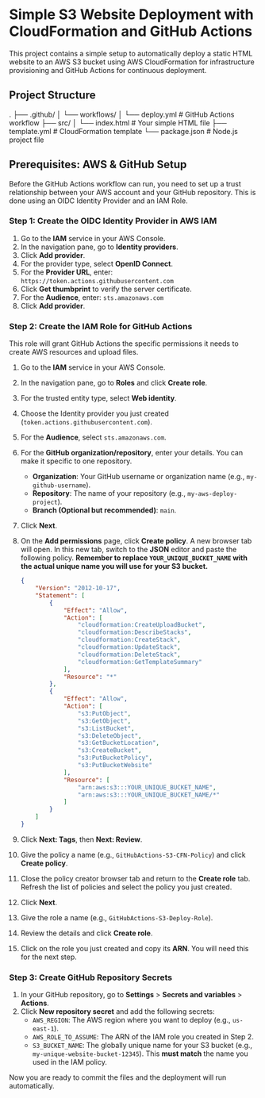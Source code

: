 # Simple S3 Website Deployment with CloudFormation and GitHub Actions

This project contains a simple setup to automatically deploy a static HTML website to an AWS S3 bucket using AWS CloudFormation for infrastructure provisioning and GitHub Actions for continuous deployment.

## Project Structure

.
├── .github/
│   └── workflows/
│       └── deploy.yml      # GitHub Actions workflow
├── src/
│   └── index.html        # Your simple HTML file
├── template.yml            # CloudFormation template
└── package.json            # Node.js project file

## Prerequisites: AWS & GitHub Setup

Before the GitHub Actions workflow can run, you need to set up a trust relationship between your AWS account and your GitHub repository. This is done using an OIDC Identity Provider and an IAM Role.

### Step 1: Create the OIDC Identity Provider in AWS IAM

1.  Go to the **IAM** service in your AWS Console.
2.  In the navigation pane, go to **Identity providers**.
3.  Click **Add provider**.
4.  For the provider type, select **OpenID Connect**.
5.  For the **Provider URL**, enter: `https://token.actions.githubusercontent.com`
6.  Click **Get thumbprint** to verify the server certificate.
7.  For the **Audience**, enter: `sts.amazonaws.com`
8.  Click **Add provider**.

### Step 2: Create the IAM Role for GitHub Actions

This role will grant GitHub Actions the specific permissions it needs to create AWS resources and upload files.

1.  Go to the **IAM** service in your AWS Console.
2.  In the navigation pane, go to **Roles** and click **Create role**.
3.  For the trusted entity type, select **Web identity**.
4.  Choose the Identity provider you just created (`token.actions.githubusercontent.com`).
5.  For the **Audience**, select `sts.amazonaws.com`.
6.  For the **GitHub organization/repository**, enter your details. You can make it specific to one repository.
    * **Organization**: Your GitHub username or organization name (e.g., `my-github-username`).
    * **Repository**: The name of your repository (e.g., `my-aws-deploy-project`).
    * **Branch (Optional but recommended)**: `main`.
7.  Click **Next**.
8.  On the **Add permissions** page, click **Create policy**. A new browser tab will open. In this new tab, switch to the **JSON** editor and paste the following policy. **Remember to replace `YOUR_UNIQUE_BUCKET_NAME` with the actual unique name you will use for your S3 bucket.**

    ```json
    {
        "Version": "2012-10-17",
        "Statement": [
            {
                "Effect": "Allow",
                "Action": [
                    "cloudformation:CreateUploadBucket",
                    "cloudformation:DescribeStacks",
                    "cloudformation:CreateStack",
                    "cloudformation:UpdateStack",
                    "cloudformation:DeleteStack",
                    "cloudformation:GetTemplateSummary"
                ],
                "Resource": "*"
            },
            {
                "Effect": "Allow",
                "Action": [
                    "s3:PutObject",
                    "s3:GetObject",
                    "s3:ListBucket",
                    "s3:DeleteObject",
                    "s3:GetBucketLocation",
                    "s3:CreateBucket",
                    "s3:PutBucketPolicy",
                    "s3:PutBucketWebsite"
                ],
                "Resource": [
                    "arn:aws:s3:::YOUR_UNIQUE_BUCKET_NAME",
                    "arn:aws:s3:::YOUR_UNIQUE_BUCKET_NAME/*"
                ]
            }
        ]
    }
    ```

9.  Click **Next: Tags**, then **Next: Review**.
10. Give the policy a name (e.g., `GitHubActions-S3-CFN-Policy`) and click **Create policy**.
11. Close the policy creator browser tab and return to the **Create role** tab. Refresh the list of policies and select the policy you just created.
12. Click **Next**.
13. Give the role a name (e.g., `GitHubActions-S3-Deploy-Role`).
14. Review the details and click **Create role**.
15. Click on the role you just created and copy its **ARN**. You will need this for the next step.

### Step 3: Create GitHub Repository Secrets

1.  In your GitHub repository, go to **Settings** > **Secrets and variables** > **Actions**.
2.  Click **New repository secret** and add the following secrets:
    * `AWS_REGION`: The AWS region where you want to deploy (e.g., `us-east-1`).
    * `AWS_ROLE_TO_ASSUME`: The ARN of the IAM role you created in Step 2.
    * `S3_BUCKET_NAME`: The globally unique name for your S3 bucket (e.g., `my-unique-website-bucket-12345`). This **must match** the name you used in the IAM policy.

Now you are ready to commit the files and the deployment will run automatically.
